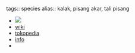 tags:: species
alias:: kalak, pisang akar, tali pisang

- ![](https://peach-geographical-bat-397.mypinata.cloud/ipfs/QmVFZ4W2BGshs2yBL6G8wAKtQ5T8wEmyisi83f2ToThpah)
- [wiki](https://id.wikipedia.org/wiki/Akar_layak)
- [tokopedia](https://www.tokopedia.com/bibitjakarta/buah-kalak-bibit-buah-susu-munding-segar-buah-langka-manis-segar?extParam=ivf%3Dfalse%26src%3Dsearch)
- [info](http://www.plantsofasia.com/index/uvaria/0-1006)
-